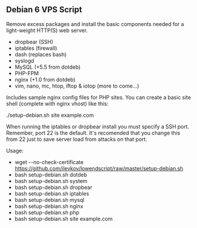 ## Debian 6 VPS Script

Remove excess packages and install the basic components needed for a light-weight HTTP(S) web server.

 - dropbear (SSH)
 - iptables (firewall)
 - dash (replaces bash)
 - syslogd
 - MySQL (+5.5 from dotdeb)
 - PHP-FPM
 - nginx (+1.0 from dotdeb)
 - vim, nano, mc, htop, iftop & iotop (more to come...)

Includes sample nginx config files for PHP sites. You can create a basic site shell (complete with nginx vhost) like this:

./setup-debian.sh site example.com

When running the iptables or dropbear install you must specify a SSH port. Remember, port 22 is the default. It's recomended that you change this from 22 just to save server load from attacks on that port.

Usage:  
 - wget --no-check-certificate https://github.com/ilevkov/lowendscript/raw/master/setup-debian.sh  
 - bash setup-debian.sh dotdeb  
 - bash setup-debian.sh system  
 - bash setup-debian.sh dropbear  
 - bash setup-debian.sh iptables  
 - bash setup-debian.sh mysql  
 - bash setup-debian.sh nginx  
 - bash setup-debian.sh php  
 - bash setup-debian.sh site example.com  

